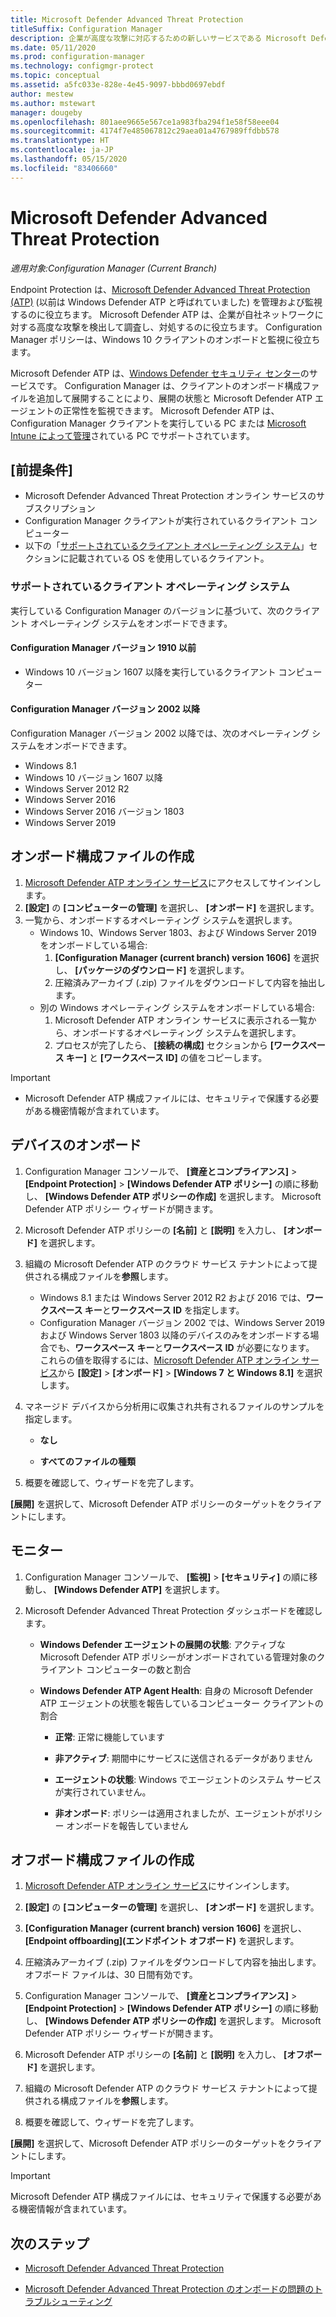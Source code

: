 ```yaml
---
title: Microsoft Defender Advanced Threat Protection
titleSuffix: Configuration Manager
description: 企業が高度な攻撃に対応するための新しいサービスである Microsoft Defender Advanced Threat Protection を管理および監視する方法について説明します。
ms.date: 05/11/2020
ms.prod: configuration-manager
ms.technology: configmgr-protect
ms.topic: conceptual
ms.assetid: a5fc033e-828e-4e45-9097-bbbd0697ebdf
author: mestew
ms.author: mstewart
manager: dougeby
ms.openlocfilehash: 801aee9665e567ce1a983fba294f1e58f58eee04
ms.sourcegitcommit: 4174f7e485067812c29aea01a4767989ffdbb578
ms.translationtype: HT
ms.contentlocale: ja-JP
ms.lasthandoff: 05/15/2020
ms.locfileid: "83406660"
---
```

# <a name="microsoft-defender-advanced-threat-protection"></a>Microsoft Defender Advanced Threat Protection

*適用対象:Configuration Manager (Current Branch)*

Endpoint Protection は、[Microsoft Defender Advanced Threat Protection (ATP)](https://docs.microsoft.com/windows/security/threat-protection/microsoft-defender-atp/microsoft-defender-advanced-threat-protection) (以前は Windows Defender ATP と呼ばれていました) を管理および監視するのに役立ちます。 Microsoft Defender ATP は、企業が自社ネットワークに対する高度な攻撃を検出して調査し、対処するのに役立ちます。 Configuration Manager ポリシーは、Windows 10 クライアントのオンボードと監視に役立ちます。

Microsoft Defender ATP は、[Windows Defender セキュリティ センター](https://securitycenter.windows.com)のサービスです。 Configuration Manager は、クライアントのオンボード構成ファイルを追加して展開することにより、展開の状態と Microsoft Defender ATP エージェントの正常性を監視できます。 Microsoft Defender ATP は、Configuration Manager クライアントを実行している PC または [Microsoft Intune によって管理](https://docs.microsoft.com/intune/protect/advanced-threat-protection)されている PC でサポートされています。

## <a name="prerequisites"></a>[前提条件]

- Microsoft Defender Advanced Threat Protection オンライン サービスのサブスクリプション  
- Configuration Manager クライアントが実行されているクライアント コンピューター
- 以下の「[サポートされているクライアント オペレーティング システム](#bkmk_os)」セクションに記載されている OS を使用しているクライアント。

### <a name="supported-client-operating-systems"></a><a name="bkmk_os"></a> サポートされているクライアント オペレーティング システム
実行している Configuration Manager のバージョンに基づいて、次のクライアント オペレーティング システムをオンボードできます。

#### <a name="configuration-manager-version-1910-and-prior"></a>Configuration Manager バージョン 1910 以前

- Windows 10 バージョン 1607 以降を実行しているクライアント コンピューター

#### <a name="configuration-manager-version-2002-and-later"></a>Configuration Manager バージョン 2002 以降
<!--5229962-->
Configuration Manager バージョン 2002 以降では、次のオペレーティング システムをオンボードできます。

- Windows 8.1
- Windows 10 バージョン 1607 以降
- Windows Server 2012 R2
- Windows Server 2016
- Windows Server 2016 バージョン 1803
- Windows Server 2019

## <a name="create-an-onboarding-configuration-file"></a>オンボード構成ファイルの作成

1. [Microsoft Defender ATP オンライン サービス](https://securitycenter.windows.com/)にアクセスしてサインインします。
1. **[設定]** の **[コンピューターの管理]** を選択し、 **[オンボード]** を選択します。
1. 一覧から、オンボードするオペレーティング システムを選択します。
   - Windows 10、Windows Server 1803、および Windows Server 2019 をオンボードしている場合:
      1. **[Configuration Manager (current branch) version 1606]** を選択し、 **[パッケージのダウンロード]** を選択します。
      1. 圧縮済みアーカイブ (.zip) ファイルをダウンロードして内容を抽出します。
   - 別の Windows オペレーティング システムをオンボードしている場合:
      1. Microsoft Defender ATP オンライン サービスに表示される一覧から、オンボードするオペレーティング システムを選択します。
      1. プロセスが完了したら、 **[接続の構成]** セクションから **[ワークスペース キー]** と **[ワークスペース ID]** の値をコピーします。

> [!IMPORTANT]
> - Microsoft Defender ATP 構成ファイルには、セキュリティで保護する必要がある機密情報が含まれています。

## <a name="onboard-devices"></a>デバイスのオンボード

1. Configuration Manager コンソールで、 **[資産とコンプライアンス]**  >  **[Endpoint Protection]**  >  **[Windows Defender ATP ポリシー]** の順に移動し、 **[Windows Defender ATP ポリシーの作成]** を選択します。 Microsoft Defender ATP ポリシー ウィザードが開きます。  
1. Microsoft Defender ATP ポリシーの **[名前]** と **[説明]** を入力し、 **[オンボード]** を選択します。
1. 組織の Microsoft Defender ATP のクラウド サービス テナントによって提供される構成ファイルを**参照**します。
   - Windows 8.1 または Windows Server 2012 R2 および 2016 では、**ワークスペース キー**と**ワークスペース ID** を指定します。
   - Configuration Manager バージョン 2002 では、Windows Server 2019 および Windows Server 1803 以降のデバイスのみをオンボードする場合でも、**ワークスペース キー**と**ワークスペース ID** が必要になります。 これらの値を取得するには、[Microsoft Defender ATP オンライン サービス](https://securitycenter.windows.com/)から **[設定]**  >  **[オンボード]**  >  **[Windows 7 と Windows 8.1]** を選択します。 <!--7054188-->
1. マネージド デバイスから分析用に収集され共有されるファイルのサンプルを指定します。  

   - **なし**

   - **すべてのファイルの種類**  
1. 概要を確認して、ウィザードを完了します。  

**[展開]** を選択して、Microsoft Defender ATP ポリシーのターゲットをクライアントにします。

## <a name="monitor"></a>モニター

1. Configuration Manager コンソールで、 **[監視]**  >  **[セキュリティ]** の順に移動し、 **[Windows Defender ATP]** を選択します。  

1. Microsoft Defender Advanced Threat Protection ダッシュボードを確認します。  

    - **Windows Defender エージェントの展開の状態**: アクティブな Microsoft Defender ATP ポリシーがオンボードされている管理対象のクライアント コンピューターの数と割合  

    - **Windows Defender ATP Agent Health**: 自身の Microsoft Defender ATP エージェントの状態を報告しているコンピューター クライアントの割合  

        - **正常**: 正常に機能しています  

        - **非アクティブ**: 期間中にサービスに送信されるデータがありません  

        - **エージェントの状態**: Windows でエージェントのシステム サービスが実行されていません。  

        - **非オンボード**: ポリシーは適用されましたが、エージェントがポリシー オンボードを報告していません  

## <a name="create-an-offboarding-configuration-file"></a>オフボード構成ファイルの作成  

1. [Microsoft Defender ATP オンライン サービス](https://securitycenter.windows.com/)にサインインします。

1. **[設定]** の **[コンピューターの管理]** を選択し、 **[オンボード]** を選択します。  

1. **[Configuration Manager (current branch) version 1606]** を選択し、 **[Endpoint offboarding]\(エンドポイント オフボード\)** を選択します。  

1. 圧縮済みアーカイブ (.zip) ファイルをダウンロードして内容を抽出します。 オフボード ファイルは、30 日間有効です。

1. Configuration Manager コンソールで、 **[資産とコンプライアンス]**  >  **[Endpoint Protection]**  >  **[Windows Defender ATP ポリシー]** の順に移動し、 **[Windows Defender ATP ポリシーの作成]** を選択します。 Microsoft Defender ATP ポリシー ウィザードが開きます。  

1. Microsoft Defender ATP ポリシーの **[名前]** と **[説明]** を入力し、 **[オフボード]** を選択します。

1. 組織の Microsoft Defender ATP のクラウド サービス テナントによって提供される構成ファイルを**参照**します。

1. 概要を確認して、ウィザードを完了します。  

**[展開]** を選択して、Microsoft Defender ATP ポリシーのターゲットをクライアントにします。  

> [!IMPORTANT]
> Microsoft Defender ATP 構成ファイルには、セキュリティで保護する必要がある機密情報が含まれています。

## <a name="next-steps"></a>次のステップ

- [Microsoft Defender Advanced Threat Protection](https://docs.microsoft.com/windows/security/threat-protection/microsoft-defender-atp/microsoft-defender-advanced-threat-protection)

- [Microsoft Defender Advanced Threat Protection のオンボードの問題のトラブルシューティング](https://docs.microsoft.com/windows/security/threat-protection/microsoft-defender-atp/troubleshoot-onboarding)
